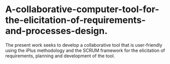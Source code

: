 # A-collaborative-computer-tool-for-the-elicitation-of-requirements-and-processes-design.
The present work seeks to develop a collaborative tool that is user-friendly using the iPlus methodology and the SCRUM framework for the elicitation of requirements, planning and development of the tool.
